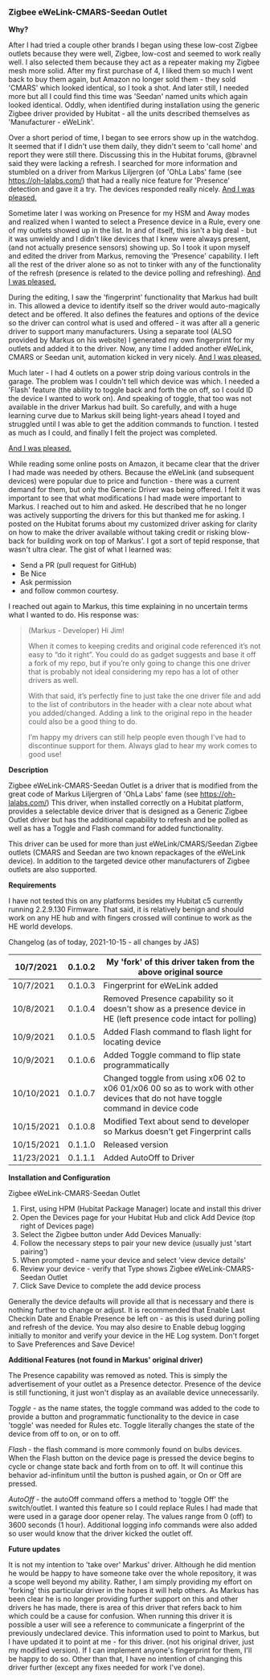 ### Zigbee eWeLink-CMARS-Seedan Outlet

**Why?**

After I had tried a couple other brands I began using these low-cost Zigbee outlets because they were well, Zigbee, low-cost and seemed to work really well.  I also selected them because they act as a repeater making my Zigbee mesh more solid.  After my first purchase of 4, I liked them so much I went back to buy them again, but Amazon no longer sold them - they sold 'CMARS' which looked identical, so I took a shot.  And later still, I needed more but all I could find this time was 'Seedan' named units which again looked identical.  Oddly, when identified during installation using the generic Zigbee driver provided by Hubitat - all the units described themselves as 'Manufacturer - eWeLink'.

Over a short period of time, I began to see errors show up in the watchdog.  It seemed that if I didn't use them daily, they didn't seem to 'call home' and report they were still there.  Discussing this in the Hubitat forums, @bravnel said they were lacking a refresh.  I searched for more information and stumbled on a driver from Markus Liljergren (of 'OhLa Labs' fame (see https://oh-lalabs.com/) that had a really nice feature for 'Presence' detection and gave it a try.  The devices responded really nicely.  <u>And I was pleased.</u>

Sometime later I was working on Presence for my HSM and Away modes and realized when I wanted to select a Presence device in a Rule, every one of my outlets showed up in the list.  In and of itself, this isn't a big deal - but it was unwieldy and I didn't like devices that I knew were always present, (and not actually presence sensors) showing up.
So I took it upon myself and edited the driver from Markus, removing the 'Presence' capability.  I left all the rest of the driver alone so as not to tinker with any of the functionality of the refresh (presence is related to the device polling and refreshing).  <u>And I was pleased.</u>

During the editing, I saw the 'fingerprint' functionality that Markus had built in.  This allowed a device to identify itself so the driver would auto-magically detect and be offered. It also defines the features and options of the device so the driver can control what is used and offered - it was after all a generic driver to support many manufacturers.  Using a separate tool (ALSO provided by Markus on his website) I generated my own fingerprint for my outlets and added it to the driver.  Now, any time I added another eWeLink, CMARS or Seedan unit, automation kicked in very nicely.  <u>And I was pleased.</u>

Much later - I had 4 outlets on a power strip doing various controls in the garage.  The problem was I couldn't tell which device was which.  I needed a 'Flash' feature (the ability to toggle back and forth the on off, so I could ID the device I wanted to work on).  And speaking of toggle, that too was not available in the driver Markus had built.  So carefully, and with a huge learning curve due to Markus skill being light-years ahead I toyed and struggled until I was able to get the addition commands to function.  I tested as much as I could, and finally I felt the project was completed. 

<u>And I was pleased.</u>

While reading some online posts on Amazon, it became clear that the driver I had made was needed by others.  Because the eWeLink (and subsequent devices) were popular due to price and function - there was a current demand for them, but only the Generic Driver was being offered.  I felt it was important to see that what modifications I had made were important to Markus.  I reached out to him and asked.  He described that he no longer was actively supporting the drivers for this but thanked me for asking.
I posted on the Hubitat forums about my customized driver asking for clarity on how to make the driver available without taking credit or risking blow-back for building work on top of Markus'.  I got a sort of tepid response, that wasn't ultra clear.  The gist of what I learned was:

* Send a PR (pull request for GitHub)
* Be Nice
* Ask permission
* and follow common courtesy.


I reached out again to Markus, this time explaining in no uncertain terms what I wanted to do. His response was:

> (Markus - Developer)
> Hi Jim!
> 
> When it comes to keeping credits and original code referenced it’s not easy to “do it right”. You could do as gadget suggests and base it off a fork of my repo, but if you’re only going to change this one driver that is probably not ideal considering my repo has a lot of other drivers as well.
> 
> With that said, it’s perfectly fine to just take the one driver file and add to the list of contributors in the header with a clear note about what you added/changed. Adding a link to the original repo in the header could also be a good thing to do.
> 
> I’m happy my drivers can still help people even though I’ve had to discontinue support for them. Always glad to hear my work comes to good use!


**Description**

Zigbee eWeLink-CMARS-Seedan Outlet is a driver that is modified from the great code of Markus Liljergren of 'OhLa Labs' fame (see https://oh-lalabs.com/)
This driver, when installed correctly on a Hubitat platform, provides a selectable device driver that is designed as a Generic Zigbee Outlet driver but has the additional capability to refresh and be polled as well as has a Toggle and Flash command for added functionality.

This driver can be used for more than just eWeLink/CMARS/Seedan Zigbee outlets (CMARS and Seedan are two known repackages of the eWeLink device).  In addition to the targeted device other manufacturers of Zigbee outlets are also supported.  


**Requirements**

I have not tested this on any platforms besides my Hubitat c5 currently running 2.2.9.130 Firmware.  That said, it is relatively benign and should work on any HE hub and with fingers crossed will continue to work as the HE world develops.

Changelog (as of today, 2021-10-15 - all changes by JAS)

<table>
<thead>
	<tr>
		<th>10/7/2021</th>
		<th>0.1.0.2</th>
		<th>My &#39;fork&#39; of this driver taken from the above original source</th>
	</tr>
</thead>
<tbody>
	<tr>
		<td>10/7/2021</td>
		<td>0.1.0.3</td>
		<td>Fingerprint for eWeLink added</td>
	</tr>
	<tr>
		<td>10/8/2021</td>
		<td>0.1.0.4</td>
		<td>Removed Presence capability so it doesn't show as a presence device in HE (left presence code intact for polling)</td>
	</tr>
	<tr>
		<td>10/9/2021</td>
		<td>0.1.0.5</td>
		<td>Added Flash command to flash light for locating device</td>
	</tr>
	<tr>
		<td>10/9/2021</td>
		<td>0.1.0.6</td>
		<td>Added Toggle command to flip state programmatically</td>
	</tr>
	<tr>
		<td>10/10/2021</td>
		<td>0.1.0.7</td>
		<td>Changed toggle from using x06 02 to x06 01/x06 00 so as to work with other devices that do not have toggle command in device code</td>
	</tr>
	<tr>
		<td>10/15/2021</td>
		<td>0.1.0.8</td>
		<td>Modified Text about send to developer so Markus doesn't get Fingerprint calls</td>
	</tr>
	<tr>
		<td>10/15/2021</td>
		<td>0.1.1.0</td>
		<td>Released version</td>
	</tr>
	<tr>
		<td>11/23/2021</td>
		<td>0.1.1.1</td>
		<td>Added AutoOff to Driver</td>
	</tr>
</tbody>
</table>



**Installation and Configuration**

Zigbee eWeLink-CMARS-Seedan Outlet

1. First, using HPM (Hubitat Package Manager) locate and install this driver
2. Open the Devices page for your Hubitat Hub and click Add Device (top right of Devices page)
3. Select the Zigbee button under Add Devices Manually:
4. Follow the necessary steps to pair your new device (usually just 'start pairing')
5. When prompted - name your device and select 'view device details'
6. Review your device - verify that Type shows Zigbee eWeLink-CMARS-Seedan Outlet
7. Click Save Device to complete the add device process


Generally the device defaults will provide all that is necessary and there is nothing further to change or adjust.  It is recommended that Enable Last Checkin Date and Enable Presence be left on - as this is used during polling and refresh of the device.  You may also desire to Enable debug logging initially to monitor and verify your device in the HE Log system.  Don't forget to Save Preferences and Save Device!

**Additional Features (not found in Markus' original driver)**

The Presence capability was removed as noted.  This is simply the advertisement of your outlet as a Presence detector.  Presence of the device is still functioning, it just won't display as an available device unnecessarily.

*Toggle* - as the name states, the toggle command was added to the code to provide a button and programmatic functionality to the device in case 'toggle' was needed for Rules etc.  Toggle literally changes the state of the device from off to on, or on to off.

*Flash* - the flash command is more commonly found on bulbs devices.  When the Flash button on the device page is pressed the device begins to cycle or change state back and forth from on to off.  It will continue this behavior ad-infinitum until the button is pushed again, or On or Off are pressed.

*AutoOff* - the autoOff command offers a method to 'toggle Off' the switch/outlet.  I wanted this feature so I could replace Rules I had made that were used in a garage door opener relay.  The values range from 0 (off) to 3600 seconds (1 hour).  Additional logging info commands were also added so user would know that the driver kicked the outlet off.  

**Future updates**

It is not my intention to 'take over' Markus' driver.  Although he did mention he would be happy to have someone take over the whole repository, it was a scope well beyond my ability.  Rather, I am simply providing my effort on 'forking' this particular driver in the hopes it will help others. 
As Markus has been clear he is no longer providing further support on this and other drivers he has made, there is area of this driver that refers back to him which could be a cause for confusion.  When running this driver it is possible a user will see a reference to communicate a fingerprint of the previously undeclared device.  This information used to point to Markus, but I have updated it to point at me - for this driver.  (not his original driver, just my modified version).  If I can implement anyone's fingerprint for them, I'll be happy to do so.  Other than that, I have no intention of changing this driver further (except any fixes needed for work I've done).
